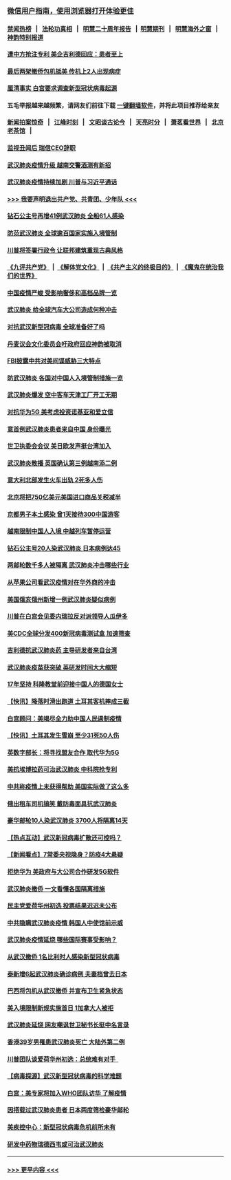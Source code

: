 ### [微信用户指南，使用浏览器打开体验更佳](https://github.com/gfw-breaker/banned-news1/blob/master/indexes/wechat-guide.md?t=0)
#### [禁闻热榜](热点新闻.md?t=0)  &nbsp;&nbsp;|&nbsp;&nbsp; [法轮功真相](https://github.com/gfw-breaker/truth/blob/master/README.md?t=0) &nbsp;&nbsp;|&nbsp;&nbsp; [明慧二十周年报告](https://github.com/gfw-breaker/mh-reports/blob/master/README.md?t=0) &nbsp;&nbsp;|&nbsp;&nbsp;[明慧期刊](https://github.com/gfw-breaker/mh-qikan) &nbsp;&nbsp;|&nbsp;&nbsp; [明慧海外之窗](https://github.com/gfw-breaker/mh-news/blob/master/README.md?t=0) &nbsp;&nbsp;|&nbsp;&nbsp; [神韵特别报道](https://github.com/gfw-breaker/mh-news/blob/master/shenyun.md?t=0)
#### [遭中方抢注专利 美企吉利德回应：患者至上](../pages/nsc418/n11852037.md?t=02080222) 
#### [最后两架撤侨包机抵美 传机上2人出现病症](../pages/nsc418/n11852173.md?t=02080222) 
#### [厘清事实 白宫要求调查新型冠状病毒起源](../pages/nsc418/n11852106.md?t=02080222) 
#### 五毛举报越来越频繁，请网友们前往下载 [一键翻墙软件](https://github.com/gfw-breaker/ssr-accounts)，并将此项目推荐给亲友
#### [新闻拍案惊奇](https://github.com/gfw-breaker/banned-news1/blob/master/pages/link4.md) &nbsp;&nbsp;|&nbsp;&nbsp; [江峰时刻](https://github.com/gfw-breaker/banned-news1/blob/master/pages/link4.md) &nbsp;&nbsp;|&nbsp;&nbsp; [文昭谈古论今](https://github.com/gfw-breaker/banned-news1/blob/master/pages/link4.md) &nbsp;&nbsp;|&nbsp;&nbsp; [天亮时分](https://github.com/gfw-breaker/banned-news1/blob/master/pages/link4.md) &nbsp;&nbsp;|&nbsp;&nbsp; [萧茗看世界](https://github.com/gfw-breaker/banned-news1/blob/master/pages/link4.md) &nbsp;&nbsp;|&nbsp;&nbsp; [北京老茶馆](https://github.com/gfw-breaker/banned-news1/blob/master/pages/link4.md) &nbsp;&nbsp;|&nbsp;&nbsp; 
#### [监视丑闻后 瑞信CEO辞职](../pages/nsc418/n11852127.md?t=02080222) 
#### [武汉肺炎疫情升级 越南交警酒测有新招](../pages/nsc418/n11851632.md?t=02080222) 
#### [武汉肺炎疫情持续加剧 川普与习近平通话](../pages/nsc418/n11851613.md?t=02080222) 
#### [>>> 我要声明退出共产党、共青团、少年队 <<<](https://github.com/begood0513/goodnews/blob/master/quit/letter.md) 
#### [钻石公主号再增41例武汉肺炎 全船61人感染](../pages/nsc418/n11850401.md?t=02080222) 
#### [防范武汉肺炎 全球逾百国家实施入境管制](../pages/nsc418/n11850557.md?t=02080222) 
#### [川普将签署行政令 让联邦建筑重现古典风格](../pages/nsc418/n11850654.md?t=02080222) 
#### [《九评共产党》](https://github.com/begood0513/9ping.md/blob/master/README.md) &nbsp;|&nbsp; [《解体党文化》](../../../../jtdwh.md/blob/master/README.md)  &nbsp;|&nbsp; [《共产主义的终极目的》](../../../../gczydzjmd.md/blob/master/README.md) &nbsp;|&nbsp; [《魔鬼在统治我们的世界》](../../../../mgztzwmdsj.md/blob/master/README.md) 
#### [中国疫情严峻 受影响奢侈和高档品牌一览](../pages/nsc418/n11850319.md?t=02080222) 
#### [武汉肺炎 给全球汽车大公司造成何种冲击](../pages/nsc418/n11850056.md?t=02080222) 
#### [对抗武汉新型冠病毒 全球准备好了吗](../pages/nsc418/n11850142.md?t=02080222) 
#### [丹麦议会文化委员会吁政府回应神韵被取消](../pages/nsc418/n11849312.md?t=02080222) 
#### [FBI披露中共对美间谍威胁三大特点](../pages/nsc418/n11849700.md?t=02080222) 
#### [防武汉肺炎 各国对中国人入境管制措施一览](../pages/nsc418/n11838726.md?t=02080222) 
#### [武汉肺炎爆发 空中客车天津工厂开工无期](../pages/nsc418/n11849634.md?t=02080222) 
#### [对抗华为5G 美考虑投资诺基亚和爱立信](../pages/nsc418/n11849510.md?t=02080222) 
#### [意首例武汉肺炎患者来自中国 身份曝光](../pages/nsc418/n11849454.md?t=02080222) 
#### [世卫执委会会议 美日欧发声挺台湾加入](../pages/nsc418/n11849433.md?t=02080222) 
#### [武汉肺炎散播 英国确认第三例越南添二例](../pages/nsc418/n11849439.md?t=02080222) 
#### [意大利北部发生火车出轨 2死多人伤](../pages/nsc418/n11848999.md?t=02080222) 
#### [北京将把750亿美元美国进口商品关税减半](../pages/nsc418/n11848896.md?t=02080222) 
#### [京都男子本土感染 曾1天接待300中国游客](../pages/nsc418/n11848641.md?t=02080222) 
#### [越南限制中国人入境 中越列车暂停运营](../pages/nsc418/n11847844.md?t=02080222) 
#### [钻石公主号20人染武汉肺炎 日本病例达45](../pages/nsc418/n11847823.md?t=02080222) 
#### [两邮轮数千多人被隔离 武汉肺炎冲击哪些行业](../pages/nsc418/n11847456.md?t=02080222) 
#### [从苹果公司看武汉疫情对在华外商的冲击](../pages/nsc418/n11847586.md?t=02080222) 
#### [美国俄亥俄州新增一例武汉肺炎疑似病例](../pages/nsc418/n11847714.md?t=02080222) 
#### [川普在白宫会见委内瑞拉反对派领导人瓜伊多](../pages/nsc418/n11847391.md?t=02080222) 
#### [美CDC全球分发400新冠病毒测试盒 加速筛查](../pages/nsc418/n11847260.md?t=02080222) 
#### [吉利德抗武汉肺炎药 主导研发者来自台湾](../pages/nsc418/n11847064.md?t=02080222) 
#### [武汉肺炎疫苗获突破 英研发时间大大缩短](../pages/nsc418/n11846915.md?t=02080222) 
#### [17年坚持 科隆教堂前迎接中国人的德国女士](../pages/nsc418/n11846781.md?t=02080222) 
#### [【快讯】降落时滑出跑道 土耳其客机摔成三截](../pages/nsc418/n11847021.md?t=02080222) 
#### [白宫顾问：美竭尽全力助中国人民遏制疫情](../pages/nsc418/n11846756.md?t=02080222) 
#### [【快讯】土耳其发生雪崩 至少31死50人伤](../pages/nsc418/n11846680.md?t=02080222) 
#### [英数字部长：将寻找盟友合作 取代华为5G](../pages/nsc418/n11846485.md?t=02080222) 
#### [美抗埃博拉药可治武汉肺炎 中科院抢专利](../pages/nsc418/n11846409.md?t=02080222) 
#### [中共称疫情上未获得帮助 美国实际做了这么多](../pages/nsc418/n11846008.md?t=02080222) 
#### [俄出租车司机搞笑 戴防毒面具抗武汉肺炎](../pages/nsc418/n11845703.md?t=02080222) 
#### [豪华邮轮10人染武汉肺炎 3700人将隔离14天](../pages/nsc418/n11845543.md?t=02080222) 
#### [【热点互动】武汉新冠病毒扩散还可控吗？](../pages/nsc418/n11844750.md?t=02080222) 
#### [【新闻看点】7常委央视隐身？防疫4大悬疑](../pages/nsc418/n11844611.md?t=02080222) 
#### [拒绝华为 美政府与大公司合作研发5G软件](../pages/nsc418/n11844625.md?t=02080222) 
#### [武汉肺炎撤侨 一文看懂各国隔离措施](../pages/nsc418/n11844216.md?t=02080222) 
#### [民主党爱荷华州初选 投票结果迟迟未公布](../pages/nsc418/n11844207.md?t=02080222) 
#### [中共隐瞒武汉肺炎疫情 韩国人中使馆前示威](../pages/nsc418/n11844084.md?t=02080222) 
#### [武汉肺炎疫情延烧 哪些国际赛事受影响？](../pages/nsc418/n11843958.md?t=02080222) 
#### [从武汉撤侨 1名比利时人感染新型冠状病毒](../pages/nsc418/n11843977.md?t=02080222) 
#### [泰新增6起武汉肺炎确诊病例 夫妻档曾去日本](../pages/nsc418/n11843900.md?t=02080222) 
#### [巴西将包机从武汉撤侨 并宣布卫生紧急状态](../pages/nsc418/n11843418.md?t=02080222) 
#### [美入境限制新规实施首日 1加拿大人被拒](../pages/nsc418/n11843058.md?t=02080222) 
#### [武汉肺炎延烧 网友嘲讽世卫秘书长挺中名言录](../pages/nsc418/n11843056.md?t=02080222) 
#### [香港39岁男罹患武汉肺炎死亡 大陆外第二例](../pages/nsc418/n11843026.md?t=02080222) 
#### [川普团队谈爱荷华州初选：总统难有对手  ](../pages/nsc418/n11842867.md?t=02080222) 
#### [【病毒探源】武汉新型冠状病毒的科学难题](../pages/nsc418/n11842176.md?t=02080222) 
#### [白宫：美专家将加入WHO团队访华 了解疫情](../pages/nsc418/n11842198.md?t=02080222) 
#### [因搭载过武汉肺炎患者 日本两度筛检豪华邮轮](../pages/nsc418/n11842447.md?t=02080222) 
#### [美疾控中心：新型冠状病毒危机前所未有](../pages/nsc418/n11842406.md?t=02080222) 
#### [研发中药物瑞德西韦或可治武汉肺炎](../pages/nsc418/n11842100.md?t=02080222) 

----
#### [ >>> 更早内容 <<< ](../indexes/nsc418-earlier.md)
